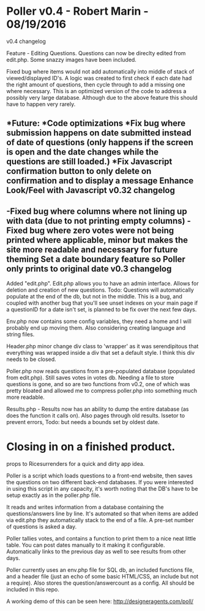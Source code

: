 Poller v0.4 - Robert Marin - 08/19/2016
================================================================================
v0.4 changelog

Feature - Editing Questions.  Questions can now be direclty edited from edit.php.  Some snazzy images have been included.

Fixed bug where items would not add automatically into middle of stack of viewed/displayed ID's.  A logic was created to first check if each date had the right amount of questions, then cycle through to add a missing one where necessary.  This is an optimized version of the code to address a possibly very large database.  Although due to the above feature this should have to happen very rarely.

*Future:
  *Code optimizations
  *Fix bug where submission happens on date submitted instead of date of questions (only happens if the screen is open and the date changes while the questions are still loaded.)
  *Fix Javascript confirmation button to only delete on confirmation and to display a message
Enhance Look/Feel with Javascript
v0.32 changelog
---------------------------------
-Fixed bug where columns where not lining up with data (due to not printing empty columns)
-Fixed bug where zero votes were not being printed where applicable, minor but makes the site more readable and necessary for future theming
Set a date boundary feature so Poller only prints to original date
v0.3 changelog
---------------------------------
Added "edit.php".  Edit.php allows you to have an admin interface.  Allows for deletion and creation of new questions.  Todo:  Questions will automatically populate at the end of the db, but not in the middle.  This is a bug, and coupled with another bug that you'll see unset indexes on your main page if a questionID for a date isn't set, is planned to be fix over the next few days.

Env.php now contains some config variables, they need a home and I will probably end up moving them.  Also considering creating language and string files.

Header.php minor change div class to 'wrapper' as it was serendipitous that everything was wrapped inside a div that set a default style.  I think this div needs to be closed.

Poller.php now reads questions from a pre-populated database (populated from edit.php).  Still saves votes in votes db.  Needing a file to store questions is gone, and so are two functions from v0.2, one of which was pretty bloated and allowed me to compress poller.php into something much more readable.

Results.php - Results now has an ability to dump the entire database (as does the function it calls on).  Also pages through old results.  Issetor to prevent errors, Todo: but needs a bounds set by oldest date.

Closing in on a finished product.
==================================================================================
props to Ricesurrenders for a quick and dirty app idea.

Poller is a script which loads questions to a front-end website, then saves the questions on two different back-end databases. If you were interested in using this script in any capacity, it's worth noting that the DB's have to be setup exactly as in the poller.php file.

It reads and writes information from a database containing the questions/answers line by line. It's automated so that when items are added via edit.php they automatically stack to the end of a file.  A pre-set number of questions is asked a day.

Poller tallies votes, and contains a function to print them to a nice neat little table.  You can post dates manually to it making it configurable.  Automatically links to the previous day as well to see results from other days.

Poller currently uses an env.php file for SQL db, an included functions file, and a header file (just an echo of some basic HTML/CSS, an include but not a require).  Also stores the question/answercount as a config. All should be included in this repo.

A working demo of this can be seen here:
http://designeragents.com/poll/
